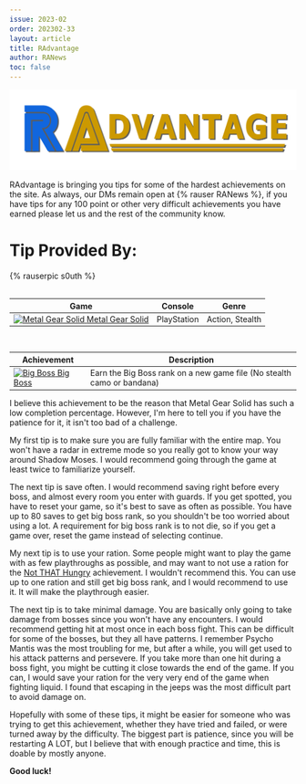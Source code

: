 ```yaml
---
issue: 2023-02
order: 202302-33
layout: article
title: RAdvantage
author: RANews
toc: false
---
```


![](../../img/radvantage.png)

RAdvantage is bringing you tips for some of the hardest achievements on the site. As always, our DMs remain open at {% rauser RANews %}, if you have tips for any 100 point or other very difficult achievements you have earned please let us and the rest of the community know.

# Tip Provided By:

<div class="bingo-winner">
  {% rauserpic s0uth %}
</div><br>

| Game                                                                                                                                                                                                                                           | Console     | Genre           |
| ---------------------------------------------------------------------------------------------------------------------------------------------------------------------------------------------------------------------------------------------- | ----------- | --------------- |
| <a class="gameicon-link" href="https://retroachievements.org/game/11244" target="_blank" rel="noopener"> <img class="gameicon" src="https://retroachievements.org/Images/046663.png" alt="Metal Gear Solid"> <span>Metal Gear Solid</span></a> | PlayStation | Action, Stealth |

<br>

| Achievement                                                                                                                                                                                                                         | Description                                                            |
| ----------------------------------------------------------------------------------------------------------------------------------------------------------------------------------------------------------------------------------- | ---------------------------------------------------------------------- |
| <a class="gameicon-link" href="https://retroachievements.org/achievement/81444" target="_blank" rel="noopener"> <img class="gameicon" src="https://retroachievements.org/Badge/87932.png" alt="Big Boss"> <span>Big Boss</span></a> | Earn the Big Boss rank on a new game file (No stealth camo or bandana) |

I believe this achievement to be the reason that Metal Gear Solid has such a low completion percentage. However, I'm here to tell you if you have the patience for it, it isn't too bad of a challenge.

My first tip is to make sure you are fully familiar with the entire map. You won't have a radar in extreme mode so you really got to know your way around Shadow Moses. I would recommend going through the game at least twice to familiarize yourself.

The next tip is save often. I would recommend saving right before every boss, and almost every room you enter with guards. If you get spotted, you have to reset your game, so it's best to save as often as possible. You have up to 80 saves to get big boss rank, so you shouldn't be too worried about using a lot. A requirement for big boss rank is to not die, so if you get a game over, reset the game instead of selecting continue.

My next tip is to use your ration. Some people might want to play the game with as few playthroughs as possible, and may want to not use a ration for the [Not THAT Hungry](https://retroachievements.org/achievement/81439) achievement. I wouldn't recommend this. You can use up to one ration and still get big boss rank, and I would recommend to use it. It will make the playthrough easier.

The next tip is to take minimal damage. You are basically only going to take damage from bosses since you won't have any encounters. I would recommend getting hit at most once in each boss fight. This can be difficult for some of the bosses, but they all have patterns. I remember Psycho Mantis was the most troubling for me, but after a while, you will get used to his attack patterns and persevere. If you take more than one hit during a boss fight, you might be cutting it close towards the end of the game. If you can, I would save your ration for the very very end of the game when fighting liquid. I found that escaping in the jeeps was the most difficult part to avoid damage on.

Hopefully with some of these tips, it might be easier for someone who was trying to get this achievement, whether they have tried and failed, or were turned away by the difficulty. The biggest part is patience, since you will be restarting A LOT, but I believe that with enough practice and time, this is doable by mostly anyone.

**Good luck!**
